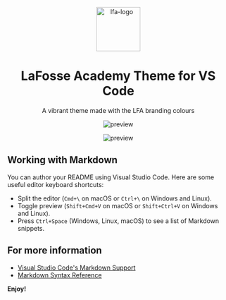 <p align="center">
    <img alt="lfa-logo" src="https://github.com/Raphael40/vscode-theme-lfa/blob/main/images/logo-rings@4x.png?raw=true" width="100" />
</p>

<h1 align="center">
    LaFosse Academy Theme for VS Code
</h1>

<p align="center">
    A vibrant theme made with the LFA branding colours
</p>

<p align="center">
  <img alt="preview" src="https://github.com/Raphael40/vscode-theme-lfa/blob/main/images/theme-preview.png?raw=true">
</p>

<p align="center">
  <img alt="preview" src="https://github.com/Raphael40/vscode-theme-lfa/blob/main/images/theme-preview-2.png?raw=true">
</p>

## Working with Markdown

You can author your README using Visual Studio Code. Here are some useful editor keyboard shortcuts:

-   Split the editor (`Cmd+\` on macOS or `Ctrl+\` on Windows and Linux).
-   Toggle preview (`Shift+Cmd+V` on macOS or `Shift+Ctrl+V` on Windows and Linux).
-   Press `Ctrl+Space` (Windows, Linux, macOS) to see a list of Markdown snippets.

## For more information

-   [Visual Studio Code's Markdown Support](http://code.visualstudio.com/docs/languages/markdown)
-   [Markdown Syntax Reference](https://help.github.com/articles/markdown-basics/)

**Enjoy!**
